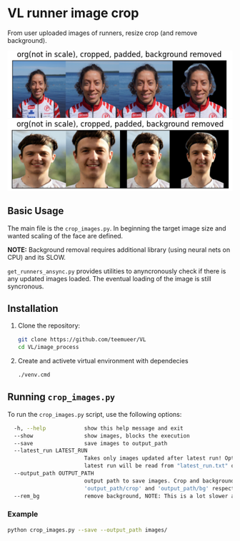 # VL runner image crop

From user uploaded images of runners, resize crop (and remove background).

![Example Image](example/v.png)
![Example Image](example/Figure_234.png)

## Basic Usage

The main file is the `crop_images.py`. In beginning the target image size and wanted scaling of the face are defined. 

**NOTE:** Background removal requires additional library (using neural nets on CPU) and its SLOW.

`get_runners_ansync.py` provides utilities to anyncronously check if there is any updated images loaded. The eventual loading of the image is still syncronous.

## Installation

1. Clone the repository:
    ```sh
    git clone https://github.com/teemueer/VL
    cd VL/image_process
    ```

2. Create and activete virtual environment with dependecies 
    ```sh
    ./venv.cmd
    ```

## Running `crop_images.py`

To run the `crop_images.py` script, use the following options:
```sh
  -h, --help            show this help message and exit
  --show                show images, blocks the execution
  --save                save images to output_path
  --latest_run LATEST_RUN
                        Takes only images updated after latest run! Optional parameter, latest run datetime, format "YYYY-MM-DD HH:MM:SS". If not provided, the
                        latest run will be read from "latest_run.txt" or set to beginning of time
  --output_path OUTPUT_PATH
                        output path to save images. Crop and background removed images will be saved to
                        'output_path/crop' and 'output_path/bg' respectively
  --rem_bg              remove background, NOTE: This is a lot slower and results vary.
```

### Example
```sh
python crop_images.py --save --output_path images/
```